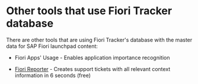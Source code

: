 # Other tools that use Fiori Tracker database

There are other tools that are using Fiori Tracker's database with the master data for SAP Fiori launchpad content:

- Fiori Apps' Usage - Enables application importance recognition

- [Fiori Reporter](/fiori-reporter.md) - Creates support tickets with all relevant context information in 6 seconds (free)




